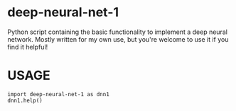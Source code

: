 # deep-neural-net-1

Python script containing the basic functionality to implement a deep neural network.
Mostly written for my own use, but you're welcome to use it if you find it helpful!

# USAGE

	import deep-neural-net-1 as dnn1
	dnn1.help()
